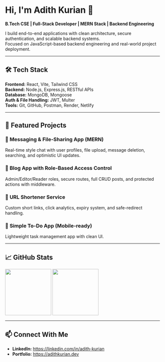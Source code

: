 # Hi, I'm Adith Kurian 👋  
**B.Tech CSE | Full-Stack Developer | MERN Stack | Backend Engineering**

I build end-to-end applications with clean architecture, secure authentication, and scalable backend systems.  
Focused on JavaScript-based backend engineering and real-world project deployment.

---

## 🛠 Tech Stack
**Frontend:** React, Vite, Tailwind CSS  
**Backend:** Node.js, Express.js, RESTful APIs  
**Database:** MongoDB, Mongoose  
**Auth & File Handling:** JWT, Multer  
**Tools:** Git, GitHub, Postman, Render, Netlify  

---

## 🚀 Featured Projects

### 🔹 **Messaging & File-Sharing App (MERN)**
Real-time style chat with user profiles, file upload, message deletion, searching, and optimistic UI updates.

### 🔹 **Blog App with Role-Based Access Control**
Admin/Editor/Reader roles, secure routes, full CRUD posts, and protected actions with middleware.

### 🔹 **URL Shortener Service**
Custom short links, click analytics, expiry system, and safe-redirect handling.

### 🔹 **Simple To-Do App (Mobile-ready)**
Lightweight task management app with clean UI.

---

## 📈 GitHub Stats
<p align="left">
  <img src="https://github-readme-stats.vercel.app/api?username=6e0r9e-ux&show_icons=true&theme=default" height="150"/>
  <img src="https://github-readme-stats.vercel.app/api/top-langs/?username=6e0r9e-ux&layout=compact&theme=default" height="150"/>
</p>

---

## 📫 Connect With Me
- **LinkedIn:** https://linkedin.com/in/adith-kurian  
- **Portfolio:** https://adithkurian.dev
